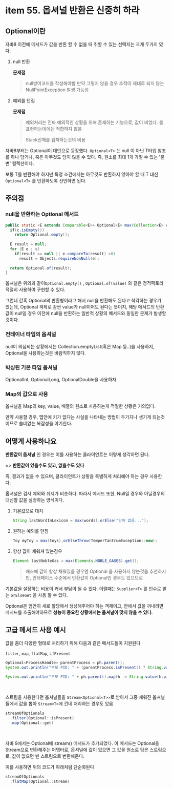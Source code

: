 # item 55. 옵셔널 반환은 신중히 하라

## Optional이란

자바8 이전에 메서드가 값을 반환 할 수 없을 때 취할 수 있는 선택지는 크게 두가지 였다.



1. null 반환

   **문제점**

   > null방어코드를 작성해야함 만약 그렇지 않을 경우 추적이 제대로 되지 않는 NullPointException 발생 가능성

2. 예외를 던짐

   **문제점**

   > 예외처리는 진짜 예외적인 상황을 위해 존재하는 기능으로, 값이 비었다. 를 표현하는데에는 적합하지 않음
   >
   > Stack전체를 캡처하는것의 비용



자바8부터는 Optional이 대안으로 등장했다. `Optional<T>` 는 null 이 아닌 T타입 참조를 하나 담거나, 혹은 아무것도 담지 않을 수 있다. 즉, 원소를 최대 1개 가질 수 있는 '불변' 컬렉션이다.



보통 T를 반환해야 하지만 특정 조건에서는 아무것도 반환하지 않아야 할 때 T 대신 `Optional<T>` 를 반환하도록 선언하면 된다.





## 주의점

### null을 반환하는 Optional 메서드
```java
public static <E extends Comparable<E>> Optional<E> max(Collection<E> c) {
  if(c.isEmpty())
    return Optional.empty();
  
  E result = null;
  for (E e : c)
    if(result == null || e.compareTo(result) >0)
      result = Objects.requireNonNull(e);
  
  return Optional.of(result);
}
```

옵셔널은 위와과 같이`Optional.empty()` , `Optional.of(value)` 와 같은 정적팩토리 적절히 사용하여 구현할 수 있다.

그런데 간혹 Optional의 반환형이라고 해서 null을 반환해도 된다고 착각하는 경우가 있는데, Optional 객체로 감싼 value가 null이어도 된다는 뜻이지, 해당 메서드의 반환값이 null일 경우 이전에 null을 반환하는 일반적 상황의 메서드와 동일한 문제가 발생할 것이다.



### 컨테이너 타입의 옵셔널

null이 의심되는 상황에서는 Collection.emptyList(혹은 Map 등..)을 사용하지, Optional을 사용하는것은 바람직하지 않다.



### 박싱된 기본 타입 옵셔널

OptionalInt, OptionalLong, OptionalDouble을 사용하자.



### Map의 값으로 사용

옵셔널을 Map의 key, value, 배열의 원소로 사용하는게 적절한 상황은 거의없다.

만약 사용할 경우, 맵안에 키가 없다는 사실을 나타내는 방법이 두가지나 생기게 되는것이므로 쓸데없는 복잡성을 야기한다.





## 어떻게 사용하나요

**반환값이 옵셔널** 인 경우는 이를 사용하는 클라이언트는 이렇게 생각하면 된다.

=> **반환값이 있을수도 있고, 없을수도 있다**

즉, 결과가 없을 수 있으며, 클라이언트가 상황을 특별하게 처리해야 하는 경우 사용한다.



옵셔널은 검사 예외와 취지가 비슷하다. 따라서 메서드 또한, Null일 경우와 아닐경우의 대신할 값을 설정하는 방식이다.

1. 기본값으로 대치

   ```java
   String lastWordInLexicon = max(words).orElse("단어 없음...");
   ```

2. 원하는 예외를 던짐

   ```Java
   Toy myToy = max(toys),orElseThrow(TemperTantrumException::new);
   ```

3. 항상 값이 채워져 있는경우

   ```java
   Element lastNobleGas = max(Elements.NOBLE_GASES).get();
   ```

   > 애초에 값이 항상 채워있을 경우엔 Optional 을 사용하지 않는것을 추천하지만, 인터페이스 수준에서 반환값이 Optional인 경우도 있으므로



기본값을 설정하는 비용이 커서 부담이 될 수 있다. 이럴때는 `Supplier<T>` 를 인수로 받는 `orElseGet` 을 사용 할 수 있다.



Optional은 엄연히 새로 할당해서 생성해주어야 하는 객체이고, 안에서 값을 꺼내려면 메서드를 호출해야하므로 **성능이 중요한 상황에서는 옵셔널이 맞지 않을 수 있다**.





## 고급 메서드 사용 예시

값을 좀더 다양한 형태로 처리하기 위해 다음과 같은 메서드들이 지원된다

`filter`, `map`, `flatMap`, `ifPresent` 



```java
Optional<ProcessHandle> parentProcess = ph.parent();
System.out.println("부모 PID: " + (parentProcess.isPresent() ? String.valueOf(parentProcess.get().pid()) : "N/A"));
```

```java
System.out.println("부모 PID: " + ph.parent().map(h -> String.value(h.pid))).orElse("N/A"));
```

<br>

스트림을 사용한다면 옵셔널들을 `Stream<Optional<T>>`로 받아서 그중 채워진 옵셔널들에서 값을 뽑아 `Stream<T>`에 건네 처리하는 경우도 있음

```java
streamOfOptionals
  .filter(Optional::isPresent)
  .map(Optional::get)
```

<br>



자바 9에서는 Optional에 stream() 메서드가 추가되었다. 이 메서드는 Optional을 Stream으로 변환해주는 어댑터로, 옵셔널에 값이 있으면 그 값을 원소로 담은 스트림으로, 값이 없으면 빈 스트림으로 변환해준다.

이를 사용하면 위의 코드가 아래처럼 단순화된다

```java
streamOfOptionals
  .flatMap(Optional::stream)
```

